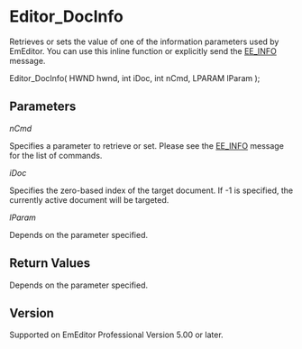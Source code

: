 # Editor\_DocInfo

Retrieves or sets the value of one of the information parameters used by
EmEditor. You can use this inline function or explicitly send the
[EE\_INFO](../message/ee_info) message.

Editor\_DocInfo( HWND hwnd, int iDoc, int nCmd, LPARAM lParam );

## Parameters

_nCmd_

Specifies a parameter to retrieve or set. Please see the
[EE\_INFO](../message/ee_info) message for the list of commands.

_iDoc_

Specifies the zero-based index of the target document. If -1 is specified, the currently active document will be targeted.

_lParam_

Depends on the parameter specified.

## Return Values

Depends on the parameter specified.

## Version

Supported on EmEditor Professional Version 5.00 or later.
